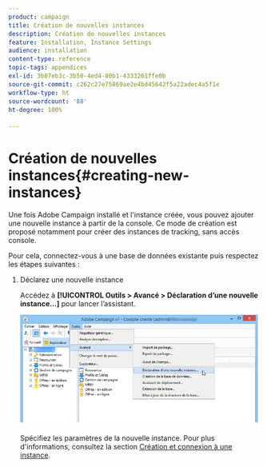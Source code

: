 ```yaml
---
product: campaign
title: Création de nouvelles instances
description: Création de nouvelles instances
feature: Installation, Instance Settings
audience: installation
content-type: reference
topic-tags: appendices
exl-id: 3b87eb3c-3b50-4ed4-80b1-4333261ffe0b
source-git-commit: c262c27e75869ae2e4bd45642f5a22adec4a5f1e
workflow-type: ht
source-wordcount: '88'
ht-degree: 100%

---
```


# Création de nouvelles instances{#creating-new-instances}



Une fois Adobe Campaign installé et l&#39;instance créée, vous pouvez ajouter une nouvelle instance à partir de la console. Ce mode de création est proposé notamment pour créer des instances de tracking, sans accès console.

Pour cela, connectez-vous à une base de données existante puis respectez les étapes suivantes :

1. Déclarez une nouvelle instance

   Accédez à **[!UICONTROL Outils > Avancé > Déclaration d’une nouvelle instance...]** pour lancer l’assistant.

   ![](assets/s_ncs_install_declare_instance_menu.png)

   Spécifiez les paramètres de la nouvelle instance. Pour plus d&#39;informations, consultez la section [Création et connexion à une instance](../../installation/using/creating-an-instance-and-logging-on.md).
